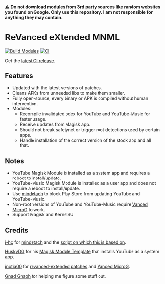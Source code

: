 #### ⚠️ Do not download modules from 3rd party sources like random websites you found on Google. Only use this repository. I am not responsible for anything they may contain.

# ReVanced eXtended MNML
[![Build Modules](https://github.com/NoName-exe/revanced-extended-mnml/actions/workflows/build.yml/badge.svg)](https://github.com/NoName-exe/revanced-extended-mnml/actions/workflows/build.yml)
[![CI](https://github.com/NoName-exe/revanced-extended-mnml/actions/workflows/ci.yml/badge.svg?event=schedule)](https://github.com/NoName-exe/revanced-extended-mnml/actions/workflows/ci.yml)

Get the [latest CI release](https://github.com/NoName-exe/revanced-extended-mnml/releases/latest).

## Features
 * Updated with the latest versions of patches.
 * Cleans APKs from unneeded libs to make them smaller.
 * Fully open-source, every binary or APK is compiled without human intervention.
 * Modules:
     * Recompile invalidated odex for YouTube and YouTube-Music for faster usage.
     * Receive updates from Magisk app.
     * Should not break safetynet or trigger root detections used by certain apps.
     * Handle installation of the correct version of the stock app and all that.

 ## Notes
* YouTube Magisk Module is installed as a system app and requires a reboot to install/update.
* YouTube-Music Magisk Module is installed as a user app and does not require a reboot to install/update.
* Use [mindetach](https://github.com/j-hc/mindetach-magisk) to block Play Store from updating YouTube and YouTube-Music.
* Non-root versions of YouTube and YouTube-Music require [Vanced MicroG](https://github.com/inotia00/VancedMicroG/releases/latest) to work.
* Support Magisk and KernelSU

## Credits
[j-hc](https://github.com/j-hc) for [mindetach](https://github.com/j-hc/mindetach-magisk) and the [script on which this is based on](https://github.com/j-hc/revanced-magisk-module).

[HuskyDG](https://github.com/HuskyDG) for his [Magisk Module Template](https://github.com/HuskyDG/revanced-build-ci) that installs YouTube as a system app.

[inotia00](https://github.com/inotia00) for [revanced-extended patches](https://github.com/inotia00/revanced-patches/tree/revanced-extended) and  [Vanced MicroG](https://github.com/inotia00/VancedMicroG).

[Gnad Gnaoh](https://github.com/gnadgnaoh) for helping me figure some stuff out.
